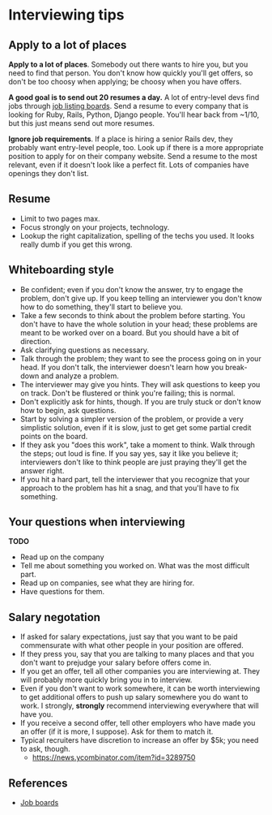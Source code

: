# Interviewing tips

## Apply to a lot of places

**Apply to a lot of places**. Somebody out there wants to hire you,
but you need to find that person. You don't know how quickly you'll
get offers, so don't be too choosy when applying; be choosy when you
have offers.

**A good goal is to send out 20 resumes a day.** A lot of entry-level
devs find jobs through [job listing boards](job-boards.md). Send a
resume to every company that is looking for Ruby, Rails, Python,
Django people. You'll hear back from ~1/10, but this just means send
out more resumes.

**Ignore job requirements**. If a place is hiring a senior Rails dev,
they probably want entry-level people, too. Look up if there is a more
appropriate position to apply for on their company website. Send a
resume to the most relevant, even if it doesn't look like a perfect
fit. Lots of companies have openings they don't list.

## Resume

* Limit to two pages max.
* Focus strongly on your projects, technology.
* Lookup the right capitalization, spelling of the techs you used. It
  looks really dumb if you get this wrong.

## Whiteboarding style

* Be confident; even if you don't know the answer, try to engage the
  problem, don't give up. If you keep telling an interviewer you don't
  know how to do something, they'll start to believe you.
* Take a few seconds to think about the problem before starting. You
  don't have to have the whole solution in your head; these problems
  are meant to be worked over on a board. But you should have a bit of
  direction.
* Ask clarifying questions as necessary.
* Talk through the problem; they want to see the process going on in
  your head. If you don't talk, the interviewer doesn't learn how you
  break-down and analyze a problem.
* The interviewer may give you hints. They will ask questions to keep
  you on track. Don't be flustered or think you're failing; this is
  normal.
* Don't explicitly ask for hints, though. If you are truly stuck
  or don't know how to begin, ask questions.
* Start by solving a simpler version of the problem, or provide a very
  simplistic solution, even if it is slow, just to get get some
  partial credit points on the board.
* If they ask you "does this work", take a moment to think. Walk
  through the steps; out loud is fine. If you say yes, say it like you
  believe it; interviewers don't like to think people are just
  praying they'll get the answer right.
* If you hit a hard part, tell the interviewer that you recognize that
  your approach to the problem has hit a snag, and that you'll have to
  fix something.

## Your questions when interviewing

**TODO**

* Read up on the company
* Tell me about something you worked on. What was the most difficult part.
* Read up on companies, see what they are hiring for.
* Have questions for them.

## Salary negotation
* If asked for salary expectations, just say that you want to be paid
  commensurate with what other people in your position are offered.
* If they press you, say that you are talking to many places and that
  you don't want to prejudge your salary before offers come in.
* If you get an offer, tell all other companies you are interviewing
  at. They will probably more quickly bring you in to interview.
* Even if you don't want to work somewhere, it can be worth
  interviewing to get additional offers to push up salary somewhere
  you do want to work. I strongly, **strongly** recommend interviewing
  everywhere that will have you.
* If you receive a second offer, tell other employers who have made
  you an offer (if it is more, I suppose). Ask for them to match it.
* Typical recruiters have discretion to increase an offer by $5k; you
  need to ask, though.
    * https://news.ycombinator.com/item?id=3289750

## References

* [Job boards](job-boards.md)
